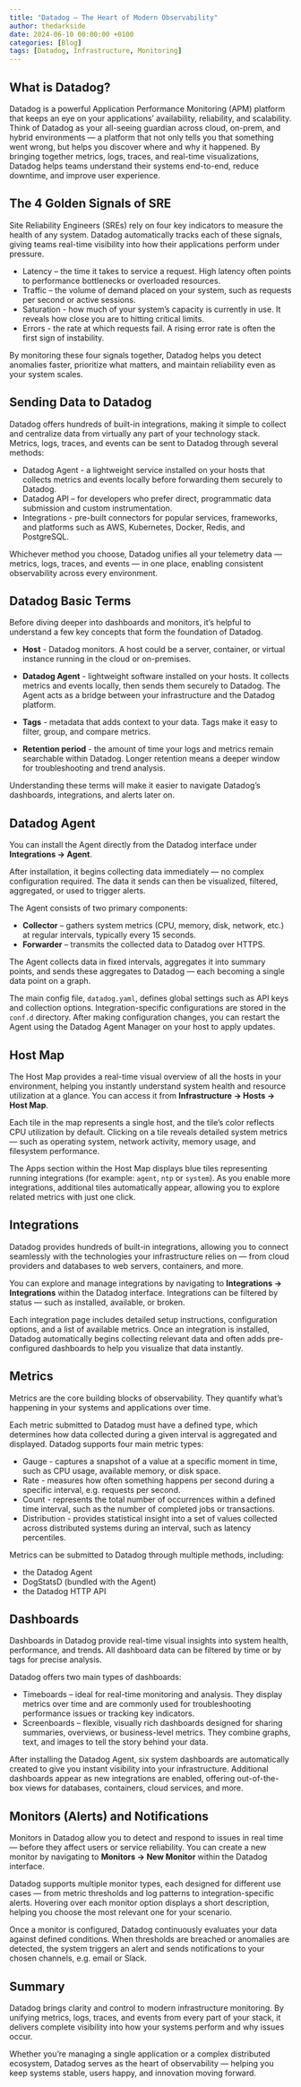 ```yaml
---
title: "Datadog – The Heart of Modern Observability"
author: thedarkside
date: 2024-06-10 00:00:00 +0100
categories: [Blog]
tags: [Datadog, Infrastructure, Monitoring]
---
```


## What is Datadog?
Datadog is a powerful Application Performance Monitoring (APM) platform that keeps an eye on your applications’ availability, reliability, and scalability. Think of Datadog as your all-seeing guardian across cloud, on-prem, and hybrid environments — a platform that not only tells you that something went wrong, but helps you discover where and why it happened. By bringing together metrics, logs, traces, and real-time visualizations, Datadog helps teams understand their systems end-to-end, reduce downtime, and improve user experience.

## The 4 Golden Signals of SRE
Site Reliability Engineers (SREs) rely on four key indicators to measure the health of any system. Datadog automatically tracks each of these signals, giving teams real-time visibility into how their applications perform under pressure.

- Latency – the time it takes to service a request. High latency often points to performance bottlenecks or overloaded resources.
- Traffic – the volume of demand placed on your system, such as requests per second or active sessions.
- Saturation - how much of your system’s capacity is currently in use. It reveals how close you are to hitting critical limits.
- Errors - the rate at which requests fail. A rising error rate is often the first sign of instability.

By monitoring these four signals together, Datadog helps you detect anomalies faster, prioritize what matters, and maintain reliability even as your system scales.

## Sending Data to Datadog
Datadog offers hundreds of built-in integrations, making it simple to collect and centralize data from virtually any part of your technology stack. Metrics, logs, traces, and events can be sent to Datadog through several methods:

- Datadog Agent - a lightweight service installed on your hosts that collects metrics and events locally before forwarding them securely to Datadog.
- Datadog API – for developers who prefer direct, programmatic data submission and custom instrumentation.
- Integrations - pre-built connectors for popular services, frameworks, and platforms such as AWS, Kubernetes, Docker, Redis, and PostgreSQL.

Whichever method you choose, Datadog unifies all your telemetry data — metrics, logs, traces, and events — in one place, enabling consistent observability across every environment.

## Datadog Basic Terms
Before diving deeper into dashboards and monitors, it’s helpful to understand a few key concepts that form the foundation of Datadog.

- **Host** - Datadog monitors. A host could be a server, container, or virtual instance running in the cloud or on-premises.

- **Datadog Agent** - lightweight software installed on your hosts. It collects metrics and events locally, then sends them securely to Datadog. The Agent acts as a bridge between your infrastructure and the Datadog platform.

- **Tags** - metadata that adds context to your data. Tags make it easy to filter, group, and compare metrics.

- **Retention period** - the amount of time your logs and metrics remain searchable within Datadog. Longer retention means a deeper window for troubleshooting and trend analysis.

Understanding these terms will make it easier to navigate Datadog’s dashboards, integrations, and alerts later on.

## Datadog Agent
You can install the Agent directly from the Datadog interface under **Integrations → Agent**.

After installation, it begins collecting data immediately — no complex configuration required. The data it sends can then be visualized, filtered, aggregated, or used to trigger alerts.

The Agent consists of two primary components:

- **Collector** – gathers system metrics (CPU, memory, disk, network, etc.) at regular intervals, typically every 15 seconds.
- **Forwarder** – transmits the collected data to Datadog over HTTPS.

The Agent collects data in fixed intervals, aggregates it into summary points, and sends these aggregates to Datadog — each becoming a single data point on a graph.

The main config file, `datadog.yaml`, defines global settings such as API keys and collection options. Integration-specific configurations are stored in the `conf.d` directory. After making configuration changes, you can restart the Agent using the Datadog Agent Manager on your host to apply updates.

## Host Map
The Host Map provides a real-time visual overview of all the hosts in your environment, helping you instantly understand system health and resource utilization at a glance. You can access it from **Infrastructure → Hosts → Host Map**.

Each tile in the map represents a single host, and the tile’s color reflects CPU utilization by default. Clicking on a tile reveals detailed system metrics — such as operating system, network activity, memory usage, and filesystem performance.

The Apps section within the Host Map displays blue tiles representing running integrations (for example: `agent`, `ntp` or `system`). As you enable more integrations, additional tiles automatically appear, allowing you to explore related metrics with just one click.

## Integrations
Datadog provides hundreds of built-in integrations, allowing you to connect seamlessly with the technologies your infrastructure relies on — from cloud providers and databases to web servers, containers, and more.

You can explore and manage integrations by navigating to **Integrations → Integrations** within the Datadog interface. Integrations can be filtered by status — such as installed, available, or broken.

Each integration page includes detailed setup instructions, configuration options, and a list of available metrics. Once an integration is installed, Datadog automatically begins collecting relevant data and often adds pre-configured dashboards to help you visualize that data instantly.

## Metrics
Metrics are the core building blocks of observability. They quantify what’s happening in your systems and applications over time. 

Each metric submitted to Datadog must have a defined type, which determines how data collected during a given interval is aggregated and displayed. Datadog supports four main metric types:

- Gauge - captures a snapshot of a value at a specific moment in time, such as CPU usage, available memory, or disk space.
- Rate - measures how often something happens per second during a specific interval, e.g. requests per second.
- Count - represents the total number of occurrences within a defined time interval, such as the number of completed jobs or transactions.
- Distribution - provides statistical insight into a set of values collected across distributed systems during an interval, such as latency percentiles.

Metrics can be submitted to Datadog through multiple methods, including:
- the Datadog Agent
- DogStatsD (bundled with the Agent)
- the Datadog HTTP API

## Dashboards
Dashboards in Datadog provide real-time visual insights into system health, performance, and trends. All dashboard data can be filtered by time or by tags for precise analysis.

Datadog offers two main types of dashboards:

- Timeboards – ideal for real-time monitoring and analysis. They display metrics over time and are commonly used for troubleshooting performance issues or tracking key indicators.
- Screenboards – flexible, visually rich dashboards designed for sharing summaries, overviews, or business-level metrics. They combine graphs, text, and images to tell the story behind your data.

After installing the Datadog Agent, six system dashboards are automatically created to give you instant visibility into your infrastructure. Additional dashboards appear as new integrations are enabled, offering out-of-the-box views for databases, containers, cloud services, and more.

## Monitors (Alerts) and Notifications
Monitors in Datadog allow you to detect and respond to issues in real time — before they affect users or service reliability. You can create a new monitor by navigating to **Monitors → New Monitor** within the Datadog interface.

Datadog supports multiple monitor types, each designed for different use cases — from metric thresholds and log patterns to integration-specific alerts. Hovering over each monitor option displays a short description, helping you choose the most relevant one for your scenario.

Once a monitor is configured, Datadog continuously evaluates your data against defined conditions. When thresholds are breached or anomalies are detected, the system triggers an alert and sends notifications to your chosen channels, e.g. email or Slack.

## Summary
Datadog brings clarity and control to modern infrastructure monitoring. By unifying metrics, logs, traces, and events from every part of your stack, it delivers complete visibility into how your systems perform and why issues occur.

Whether you’re managing a single application or a complex distributed ecosystem, Datadog serves as the heart of observability — helping you keep systems stable, users happy, and innovation moving forward.
